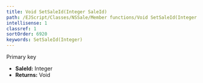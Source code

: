 ```yaml
---
title: Void SetSaleId(Integer SaleId)
path: /EJScript/Classes/NSSale/Member functions/Void SetSaleId(Integer p_0)
intellisense: 1
classref: 1
sortOrder: 6920
keywords: SetSaleId(Integer)
---
```



Primary key



* **SaleId:** Integer
* **Returns:** Void


